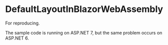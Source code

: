 # DefaultLayoutInBlazorWebAssembly
For reproducing.

The sample code is running on ASP.NET 7, but the same problem occurs on ASP.NET 6.